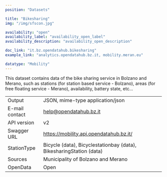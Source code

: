 ```yaml
---
position: "Datasets"

title: "Bikesharing"
img: "/img/sfscon.jpg"

availability: "open"
availability_label: "availability_open_label"
availability_description: "availability_open_description"

doc_link: "it.bz.opendatahub.bikesharing"
example_link: "analytics.opendatahub.bz.it, mobility.meran.eu"

datatype: "Mobility"
---
```


This dataset contains data of the bike sharing service in Bolzano and Merano, such as stations (for station based service - Bolzano), areas (for free floating service - Merano), availability, battery state, etc...

|                |                                                                     |
| :------------- | ------------------------------------------------------------------- |
| Output         | JSON, mime-type application/json                                    |
| E-mail contact | help@opendatahub.bz.it                                              |
| API version    | v2                                                                  |
| Swagger URL    | https://mobility.api.opendatahub.bz.it/                             |
| StationType    | Bicycle (data), Bicyclestationbay (data), BikesharingStation (data) |
| Sources        | Municipality of Bolzano and Merano                                  |
| OpenData       | Open                                                                |
